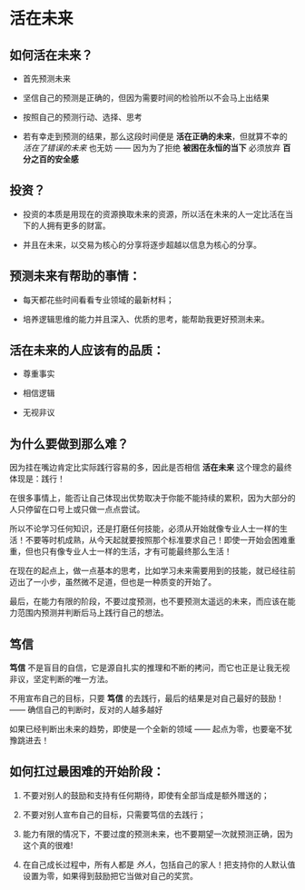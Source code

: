 # 活在未来

## 如何活在未来？
- 首先预测未来

- 坚信自己的预测是正确的，但因为需要时间的检验所以不会马上出结果

- 按照自己的预测行动、选择、思考

- 若有幸走到预测的结果，那么这段时间便是 **活在正确的未来**，但就算不幸的 *活在了错误的未来* 也无妨 —— 因为为了拒绝 **被困在永恒的当下** 必须放弃 **百分之百的安全感**

## 投资？
- 投资的本质是用现在的资源换取未来的资源，所以活在未来的人一定比活在当下的人拥有更多的财富。

- 并且在未来，以交易为核心的分享将逐步超越以信息为核心的分享。

## 预测未来有帮助的事情：
- 每天都花些时间看看专业领域的最新材料；

- 培养逻辑思维的能力并且深入、优质的思考，能帮助我更好预测未来。

## 活在未来的人应该有的品质：
- 尊重事实

- 相信逻辑

- 无视非议

## 为什么要做到那么难？
因为挂在嘴边肯定比实际践行容易的多，因此是否相信 **活在未来** 这个理念的最终体现是：践行！

在很多事情上，能否让自己体现出优势取决于你能不能持续的累积，因为大部分的人只停留在口号上或只做一点点尝试。

所以不论学习任何知识，还是打磨任何技能，必须从开始就像专业人士一样的生活！不要等时机成熟，从今天起就要按照那个标准要求自己！即使一开始会困难重重，但也只有像专业人士一样的生活，才有可能最终那么生活！

在现在的起点上，做一点基本的思考，比如学习未来需要用到的技能，就已经往前迈出了一小步，虽然微不足道，但也是一种质变的开始了。

最后，在能力有限的阶段，不要过度预测，也不要预测太遥远的未来，而应该在能力范围内预测并判断后马上践行自己的想法。

## 笃信
**笃信** 不是盲目的自信，它是源自扎实的推理和不断的拷问，而它也正是让我无视非议，坚定判断的唯一方法。

不用宣布自己的目标，只要 **笃信** 的去践行，最后的结果是对自己最好的鼓励！—— 确信自己的判断时，反对的人越多越好

如果已经判断出未来的趋势，即使是一个全新的领域 —— 起点为零，也要毫不犹豫跳进去！

## 如何扛过最困难的开始阶段：
1. 不要对别人的鼓励和支持有任何期待，即使有全部当成是额外赠送的；

2. 不要对别人宣布自己的目标，只需要笃信的去践行；

3. 能力有限的情况下，不要过度的预测未来，也不要期望一次就预测正确，因为这个真的很难!

4. 在自己成长过程中，所有人都是 *外人*，包括自己的家人！把支持你的人默认值设置为零，如果得到鼓励把它当做对自己的奖赏。